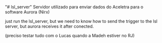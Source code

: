 "# lsl_server" 
Servidor utilizado para enviar dados do Aceletra para o software Aurora (Nirx)

just run the lsl_server, but we need to know how to send the trigger to the lsl server, but aurora receives it after conected.

(preciso testar tudo com o Lucas quando a Madeh estiver no RJ)
